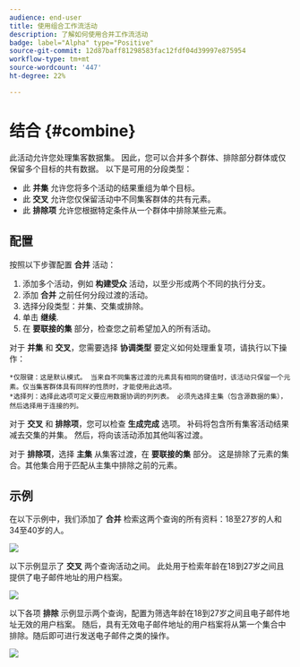 ```yaml
---
audience: end-user
title: 使用组合工作流活动
description: 了解如何使用合并工作流活动
badge: label="Alpha" type="Positive"
source-git-commit: 12d87baff81298583fac12fdf04d39997e875954
workflow-type: tm+mt
source-wordcount: '447'
ht-degree: 22%

---
```



# 结合 {#combine}

此活动允许您处理集客数据集。 因此，您可以合并多个群体、排除部分群体或仅保留多个目标的共有数据。 以下是可用的分段类型：

<!--
The **Combine** activity can be placed after any other activity, but not at the beginning of the workflow. Any activity can be placed after the **Combine**.
-->

* 此 **并集** 允许您将多个活动的结果重组为单个目标。
* 此 **交叉** 允许您仅保留活动中不同集客群体的共有元素。
* 此 **排除项** 允许您根据特定条件从一个群体中排除某些元素。

## 配置

按照以下步骤配置 **合并** 活动：

1. 添加多个活动，例如 **构建受众** 活动，以至少形成两个不同的执行分支。
1. 添加 **合并** 之前任何分段过渡的活动。
1. 选择分段类型：并集、交集或排除。
1. 单击 **继续**.
1. 在 **要联接的集** 部分，检查您之前希望加入的所有活动。

对于 **并集** 和 **交叉**，您需要选择 **协调类型** 要定义如何处理重复项，请执行以下操作：

    *仅限键：这是默认模式。 当来自不同集客过渡的元素具有相同的键值时，该活动只保留一个元素。仅当集客群体具有同样的性质时，才能使用此选项。
    *选择列：选择此选项可定义要应用数据协调的列列表。 必须先选择主集（包含源数据的集），然后选择用于连接的列。

对于 **交叉** 和 **排除项**，您可以检查 **生成完成** 选项。 补码将包含所有集客活动结果减去交集的并集。 然后，将向该活动添加其他叫客过渡。

对于 **排除项**，选择 **主集** 从集客过渡，在 **要联接的集** 部分。 这是排除了元素的集合。其他集合用于匹配从主集中排除之前的元素。

## 示例

在以下示例中，我们添加了 **合并** 检索这两个查询的所有资料：18至27岁的人和34至40岁的人。

![](../assets/wokflow-union-example.png)

以下示例显示了 **交叉** 两个查询活动之间。 此处用于检索年龄在18到27岁之间且提供了电子邮件地址的用户档案。

![](../assets/wokflow-intersection-example.png)

以下各项 **排除** 示例显示两个查询，配置为筛选年龄在18到27岁之间且电子邮件地址无效的用户档案。 随后，具有无效电子邮件地址的用户档案将从第一个集合中排除。随后即可进行发送电子邮件之类的操作。

![](../assets/wokflow-exclusion-example.png)





